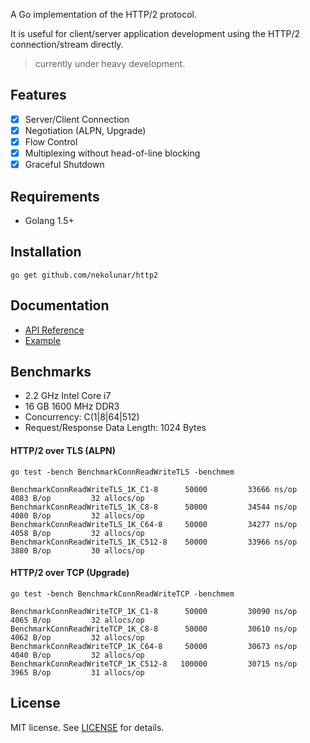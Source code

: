 
A Go implementation of the HTTP/2 protocol.

It is useful for client/server application development using the HTTP/2 connection/stream directly.

> currently under heavy development.

## Features

- [x] Server/Client Connection
- [x] Negotiation (ALPN, Upgrade)
- [x] Flow Control
- [x] Multiplexing without head-of-line blocking
- [x] Graceful Shutdown

## Requirements

- Golang 1.5+

## Installation

    go get github.com/nekolunar/http2

## Documentation

- [API Reference](https://godoc.org/github.com/nekolunar/http2)
- [Example](https://github.com/nekolunar/http2/blob/master/conn_test.go#L389-L427)

## Benchmarks

- 2.2 GHz Intel Core i7
- 16 GB 1600 MHz DDR3
- Concurrency: C(1|8|64|512)
- Request/Response Data Length: 1024 Bytes

#### HTTP/2 over TLS (ALPN)

    go test -bench BenchmarkConnReadWriteTLS -benchmem

    BenchmarkConnReadWriteTLS_1K_C1-8      50000         33666 ns/op        4083 B/op         32 allocs/op
    BenchmarkConnReadWriteTLS_1K_C8-8      50000         34544 ns/op        4080 B/op         32 allocs/op
    BenchmarkConnReadWriteTLS_1K_C64-8     50000         34277 ns/op        4058 B/op         32 allocs/op
    BenchmarkConnReadWriteTLS_1K_C512-8    50000         33966 ns/op        3880 B/op         30 allocs/op

#### HTTP/2 over TCP (Upgrade)

    go test -bench BenchmarkConnReadWriteTCP -benchmem

    BenchmarkConnReadWriteTCP_1K_C1-8      50000         30090 ns/op        4065 B/op         32 allocs/op
    BenchmarkConnReadWriteTCP_1K_C8-8      50000         30610 ns/op        4062 B/op         32 allocs/op
    BenchmarkConnReadWriteTCP_1K_C64-8     50000         30673 ns/op        4040 B/op         32 allocs/op
    BenchmarkConnReadWriteTCP_1K_C512-8   100000         30715 ns/op        3965 B/op         31 allocs/op

## License

MIT license. See [LICENSE](https://github.com/nekolunar/http2/blob/master/LICENSE) for details.
